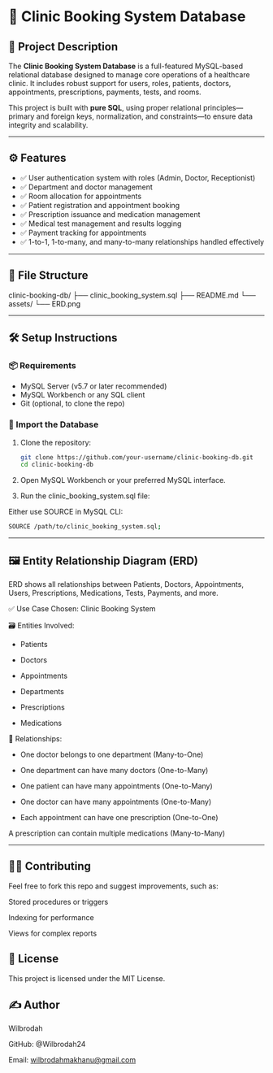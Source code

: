 # 🏥 Clinic Booking System Database

## 📌 Project Description

The **Clinic Booking System Database** is a full-featured MySQL-based relational database designed to manage core operations of a healthcare clinic. It includes robust support for users, roles, patients, doctors, appointments, prescriptions, payments, tests, and rooms.

This project is built with **pure SQL**, using proper relational principles—primary and foreign keys, normalization, and constraints—to ensure data integrity and scalability.

---

## ⚙️ Features

- ✅ User authentication system with roles (Admin, Doctor, Receptionist)
- ✅ Department and doctor management
- ✅ Room allocation for appointments
- ✅ Patient registration and appointment booking
- ✅ Prescription issuance and medication management
- ✅ Medical test management and results logging
- ✅ Payment tracking for appointments
- ✅ 1-to-1, 1-to-many, and many-to-many relationships handled effectively

---

## 📁 File Structure

clinic-booking-db/
├── clinic_booking_system.sql
├── README.md
└── assets/
    └── ERD.png

---

## 🛠️ Setup Instructions

### 📦 Requirements

- MySQL Server (v5.7 or later recommended)
- MySQL Workbench or any SQL client
- Git (optional, to clone the repo)

### 🧪 Import the Database

1. Clone the repository:
   ```bash
   git clone https://github.com/your-username/clinic-booking-db.git
   cd clinic-booking-db
2. Open MySQL Workbench or your preferred MySQL interface.

3. Run the clinic_booking_system.sql file:

Either use SOURCE in MySQL CLI:
   ```bash
   SOURCE /path/to/clinic_booking_system.sql;
```
---

## 🖼️ Entity Relationship Diagram (ERD)

ERD shows all relationships between Patients, Doctors, Appointments, Users, Prescriptions, Medications, Tests, Payments, and more.

✅ Use Case Chosen:
Clinic Booking System

🗃️ Entities Involved:
- Patients

- Doctors

- Appointments

- Departments

- Prescriptions

- Medications

🔗 Relationships:

- One doctor belongs to one department (Many-to-One)

- One department can have many doctors (One-to-Many)

- One patient can have many appointments (One-to-Many)

- One doctor can have many appointments (One-to-Many)

- Each appointment can have one prescription (One-to-One)

A prescription can contain multiple medications (Many-to-Many)

---
## 🙋‍♂️ Contributing
Feel free to fork this repo and suggest improvements, such as:

Stored procedures or triggers

Indexing for performance

Views for complex reports

## 📜 License
This project is licensed under the MIT License.

## ✍️ Author
Wilbrodah

GitHub: @Wilbrodah24

Email: wilbrodahmakhanu@gmail.com

